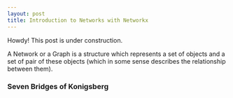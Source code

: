 ```yaml
---
layout: post
title: Introduction to Networks with Networkx
---
```


<div class="message">
  Howdy! This post is under construction.
</div>

A Network or a Graph is a structure which represents a set of objects and a set of pair of these objects (which in some sense describes the relationship between them).

### Seven Bridges of Konigsberg





<!-- Global site tag (gtag.js) - Google Analytics -->
<script async src="https://www.googletagmanager.com/gtag/js?id=UA-139930508-1"></script>
<script>
  window.dataLayer = window.dataLayer || [];
  function gtag(){dataLayer.push(arguments);}
  gtag('js', new Date());

  gtag('config', 'UA-139930508-1');
</script>
